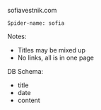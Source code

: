 sofiavestnik.com 

    Spider-name: sofia

Notes:
- Titles may be mixed up
- No links, all is in one page

DB Schema:
- title
- date
- content

